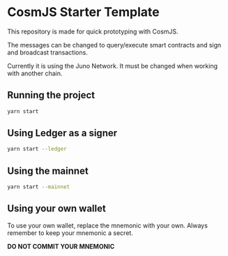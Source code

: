 # CosmJS Starter Template

This repository is made for quick prototyping with CosmJS.

The messages can be changed to query/execute smart contracts and sign and broadcast transactions.

Currently it is using the Juno Network. It must be changed when working with another chain.

## Running the project

```bash
yarn start
```

## Using Ledger as a signer

```bash
yarn start --ledger
```

## Using the mainnet

```bash
yarn start --mainnet
```

## Using your own wallet

To use your own wallet, replace the mnemonic with your own. Always remember to keep your mnemonic a secret.

**DO NOT COMMIT YOUR MNEMONIC**

